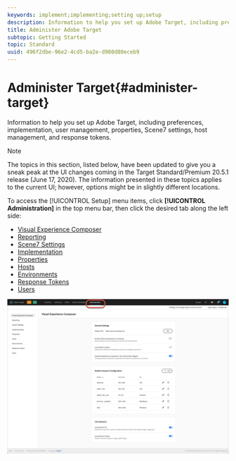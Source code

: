 ```yaml
---
keywords: implement;implementing;setting up;setup
description: Information to help you set up Adobe Target, including preferences, implementation, user management, properties, Scene7 settings, host management, and response tokens.
title: Administer Adobe Target
subtopic: Getting Started
topic: Standard
uuid: 496f2dbe-96e2-4cd5-ba2e-d980d80eceb9
---
```


# Administer Target{#administer-target}

Information to help you set up Adobe Target, including preferences, implementation, user management, properties, Scene7 settings, host management, and response tokens.

>[!NOTE]
>
>The topics in this section, listed below, have been updated to give you a sneak peak at the UI changes coming in the Target Standard/Premium 20.5.1 release (June 17, 2020). The information presented in these topics applies to the current UI; however, options might be in slightly different locations.

To access the [!UICONTROL Setup] menu items, click **[!UICONTROL Administration]** in the top menu bar, then click the desired tab along the left side:

* [Visual Experience Composer](/help/administrating-target/visual-experience-composer-set-up.md)
* [Reporting](/help/administrating-target/reporting.md)
* [Scene7 Settings](/help/administrating-target/scene7-settings.md)
* [Implementation](/help/c-implementing-target/implementing-target.md)
* [Properties](/help/administrating-target/c-user-management/property-channel/property-channel.md)
* [Hosts](/help/administrating-target/hosts.md)
* [Environments](/help/administrating-target/environments.md)
* [Response Tokens](/help/administrating-target/response-tokens.md)
* [Users](/help/administrating-target/c-user-management/user-management.md)

![Adobe Target Administration menu](/help/administrating-target/assets/administration.png)